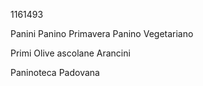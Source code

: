 1161493

Panini
	Panino Primavera
	Panino Vegetariano

Primi
	Olive ascolane
	Arancini

Paninoteca Padovana

